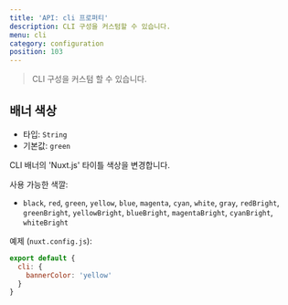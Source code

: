 ```yaml
---
title: 'API: cli 프로퍼티'
description: CLI 구성을 커스텀할 수 있습니다.
menu: cli
category: configuration
position: 103
---
```


> CLI 구성을 커스텀 할 수 있습니다.

## 배너 색상

- 타입: `String`
- 기본값: `green`

CLI 배너의 'Nuxt.js' 타이틀 색상을 변경합니다.

사용 가능한 색깔:

- `black`, `red`, `green`, `yellow`, `blue`, `magenta`, `cyan`, `white`, `gray`, `redBright`, `greenBright`, `yellowBright`, `blueBright`, `magentaBright`, `cyanBright`, `whiteBright`

예제 (`nuxt.config.js`):

```js
export default {
  cli: {
    bannerColor: 'yellow'
  }
}
```

